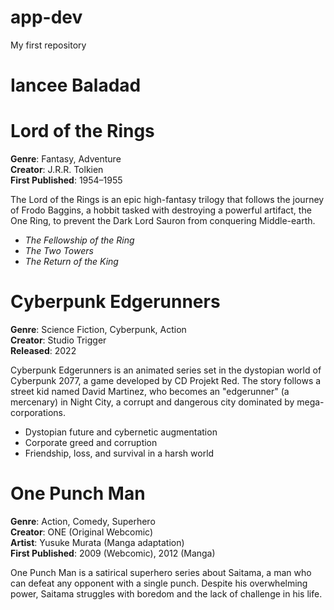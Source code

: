 # app-dev
My first repository

# **Iancee Baladad**

# **Lord of the Rings**
**Genre**: Fantasy, Adventure  
**Creator**: J.R.R. Tolkien  
**First Published**: 1954–1955

The Lord of the Rings is an epic high-fantasy trilogy that follows the journey of Frodo Baggins, a hobbit tasked with destroying a powerful artifact, the One Ring, to prevent the Dark Lord Sauron from conquering Middle-earth.

- *The Fellowship of the Ring*
- *The Two Towers*
- *The Return of the King*

# **Cyberpunk Edgerunners**
**Genre**: Science Fiction, Cyberpunk, Action  
**Creator**: Studio Trigger  
**Released**: 2022

Cyberpunk Edgerunners is an animated series set in the dystopian world of Cyberpunk 2077, a game developed by CD Projekt Red. The story follows a street kid named David Martinez, who becomes an "edgerunner" (a mercenary) in Night City, a corrupt and dangerous city dominated by mega-corporations.

- Dystopian future and cybernetic augmentation
- Corporate greed and corruption
- Friendship, loss, and survival in a harsh world

# **One Punch Man**
**Genre**: Action, Comedy, Superhero  
**Creator**: ONE (Original Webcomic)  
**Artist**: Yusuke Murata (Manga adaptation)  
**First Published**: 2009 (Webcomic), 2012 (Manga)

One Punch Man is a satirical superhero series about Saitama, a man who can defeat any opponent with a single punch. Despite his overwhelming power, Saitama struggles with boredom and the lack of challenge in his life.

